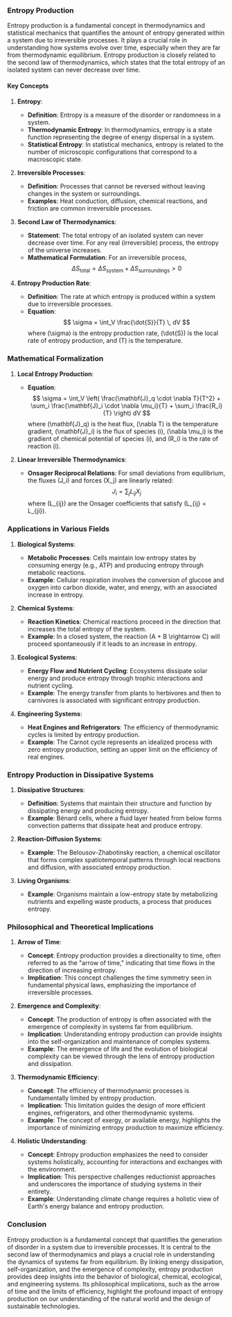 ### Entropy Production

Entropy production is a fundamental concept in thermodynamics and statistical mechanics that quantifies the amount of entropy generated within a system due to irreversible processes. It plays a crucial role in understanding how systems evolve over time, especially when they are far from thermodynamic equilibrium. Entropy production is closely related to the second law of thermodynamics, which states that the total entropy of an isolated system can never decrease over time.

#### Key Concepts

1. **Entropy**:
   - **Definition**: Entropy is a measure of the disorder or randomness in a system.
   - **Thermodynamic Entropy**: In thermodynamics, entropy is a state function representing the degree of energy dispersal in a system.
   - **Statistical Entropy**: In statistical mechanics, entropy is related to the number of microscopic configurations that correspond to a macroscopic state.

2. **Irreversible Processes**:
   - **Definition**: Processes that cannot be reversed without leaving changes in the system or surroundings.
   - **Examples**: Heat conduction, diffusion, chemical reactions, and friction are common irreversible processes.

3. **Second Law of Thermodynamics**:
   - **Statement**: The total entropy of an isolated system can never decrease over time. For any real (irreversible) process, the entropy of the universe increases.
   - **Mathematical Formulation**: For an irreversible process,
     $$
     \Delta S_{\text{total}} = \Delta S_{\text{system}} + \Delta S_{\text{surroundings}} > 0
     $$

4. **Entropy Production Rate**:
   - **Definition**: The rate at which entropy is produced within a system due to irreversible processes.
   - **Equation**:
     $$
     \sigma = \int_V \frac{\dot{S}}{T} \, dV
     $$
     where \(\sigma\) is the entropy production rate, \(\dot{S}\) is the local rate of entropy production, and \(T\) is the temperature.

### Mathematical Formalization

1. **Local Entropy Production**:
   - **Equation**:
     $$
     \sigma = \int_V \left( \frac{\mathbf{J}_q \cdot \nabla T}{T^2} + \sum_i \frac{\mathbf{J}_i \cdot \nabla \mu_i}{T} + \sum_i \frac{R_i}{T} \right) dV
     $$
     where \(\mathbf{J}_q\) is the heat flux, \(\nabla T\) is the temperature gradient, \(\mathbf{J}_i\) is the flux of species \(i\), \(\nabla \mu_i\) is the gradient of chemical potential of species \(i\), and \(R_i\) is the rate of reaction \(i\).

2. **Linear Irreversible Thermodynamics**:
   - **Onsager Reciprocal Relations**: For small deviations from equilibrium, the fluxes \(J_i\) and forces \(X_j\) are linearly related:
     $$
     J_i = \sum_j L_{ij} X_j
     $$
     where \(L_{ij}\) are the Onsager coefficients that satisfy \(L_{ij} = L_{ji}\).

### Applications in Various Fields

1. **Biological Systems**:
   - **Metabolic Processes**: Cells maintain low entropy states by consuming energy (e.g., ATP) and producing entropy through metabolic reactions.
   - **Example**: Cellular respiration involves the conversion of glucose and oxygen into carbon dioxide, water, and energy, with an associated increase in entropy.

2. **Chemical Systems**:
   - **Reaction Kinetics**: Chemical reactions proceed in the direction that increases the total entropy of the system.
   - **Example**: In a closed system, the reaction \(A + B \rightarrow C\) will proceed spontaneously if it leads to an increase in entropy.

3. **Ecological Systems**:
   - **Energy Flow and Nutrient Cycling**: Ecosystems dissipate solar energy and produce entropy through trophic interactions and nutrient cycling.
   - **Example**: The energy transfer from plants to herbivores and then to carnivores is associated with significant entropy production.

4. **Engineering Systems**:
   - **Heat Engines and Refrigerators**: The efficiency of thermodynamic cycles is limited by entropy production.
   - **Example**: The Carnot cycle represents an idealized process with zero entropy production, setting an upper limit on the efficiency of real engines.

### Entropy Production in Dissipative Systems

1. **Dissipative Structures**:
   - **Definition**: Systems that maintain their structure and function by dissipating energy and producing entropy.
   - **Example**: Bénard cells, where a fluid layer heated from below forms convection patterns that dissipate heat and produce entropy.

2. **Reaction-Diffusion Systems**:
   - **Example**: The Belousov-Zhabotinsky reaction, a chemical oscillator that forms complex spatiotemporal patterns through local reactions and diffusion, with associated entropy production.

3. **Living Organisms**:
   - **Example**: Organisms maintain a low-entropy state by metabolizing nutrients and expelling waste products, a process that produces entropy.

### Philosophical and Theoretical Implications

1. **Arrow of Time**:
   - **Concept**: Entropy production provides a directionality to time, often referred to as the "arrow of time," indicating that time flows in the direction of increasing entropy.
   - **Implication**: This concept challenges the time symmetry seen in fundamental physical laws, emphasizing the importance of irreversible processes.

2. **Emergence and Complexity**:
   - **Concept**: The production of entropy is often associated with the emergence of complexity in systems far from equilibrium.
   - **Implication**: Understanding entropy production can provide insights into the self-organization and maintenance of complex systems.
   - **Example**: The emergence of life and the evolution of biological complexity can be viewed through the lens of entropy production and dissipation.

3. **Thermodynamic Efficiency**:
   - **Concept**: The efficiency of thermodynamic processes is fundamentally limited by entropy production.
   - **Implication**: This limitation guides the design of more efficient engines, refrigerators, and other thermodynamic systems.
   - **Example**: The concept of exergy, or available energy, highlights the importance of minimizing entropy production to maximize efficiency.

4. **Holistic Understanding**:
   - **Concept**: Entropy production emphasizes the need to consider systems holistically, accounting for interactions and exchanges with the environment.
   - **Implication**: This perspective challenges reductionist approaches and underscores the importance of studying systems in their entirety.
   - **Example**: Understanding climate change requires a holistic view of Earth's energy balance and entropy production.

### Conclusion

Entropy production is a fundamental concept that quantifies the generation of disorder in a system due to irreversible processes. It is central to the second law of thermodynamics and plays a crucial role in understanding the dynamics of systems far from equilibrium. By linking energy dissipation, self-organization, and the emergence of complexity, entropy production provides deep insights into the behavior of biological, chemical, ecological, and engineering systems. Its philosophical implications, such as the arrow of time and the limits of efficiency, highlight the profound impact of entropy production on our understanding of the natural world and the design of sustainable technologies.